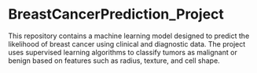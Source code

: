 # BreastCancerPrediction_Project

This repository contains a machine learning model designed to predict the likelihood of breast cancer using clinical and diagnostic data. The project uses supervised learning algorithms to classify tumors as malignant or benign based on features such as radius, texture, and cell shape.

